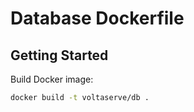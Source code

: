 # Database Dockerfile

## Getting Started

Build Docker image:

```sh
docker build -t voltaserve/db .
```
